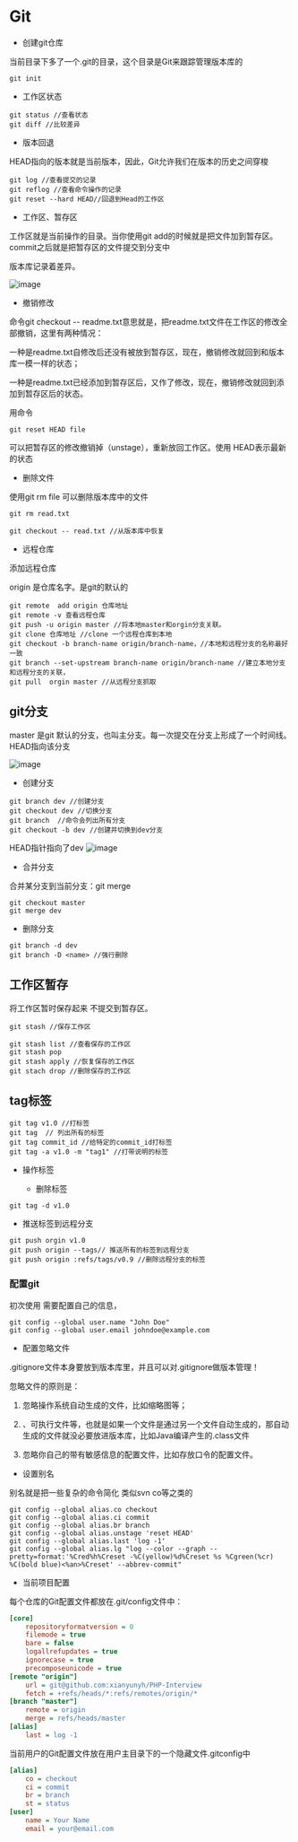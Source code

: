 # Git

- 创建git仓库

当前目录下多了一个.git的目录，这个目录是Git来跟踪管理版本库的

```
git init  
```

- 工作区状态

```
git status //查看状态
git diff //比较差异
```

- 版本回退

HEAD指向的版本就是当前版本，因此，Git允许我们在版本的历史之间穿梭
```
git log //查看提交的记录
git reflog //查看命令操作的记录
git reset --hard HEAD//回退到Head的工作区
```

- 工作区、暂存区

工作区就是当前操作的目录。当你使用git add的时候就是把文件加到暂存区。commit之后就是把暂存区的文件提交到分支中

版本库记录着差异。

![image](https://www.liaoxuefeng.com/files/attachments/001384907720458e56751df1c474485b697575073c40ae9000/0)

- 撤销修改

命令git checkout -- readme.txt意思就是，把readme.txt文件在工作区的修改全部撤销，这里有两种情况：

一种是readme.txt自修改后还没有被放到暂存区，现在，撤销修改就回到和版本库一模一样的状态；

一种是readme.txt已经添加到暂存区后，又作了修改，现在，撤销修改就回到添加到暂存区后的状态。

用命令

```
git reset HEAD file
```
可以把暂存区的修改撤销掉（unstage），重新放回工作区。使用 HEAD表示最新的状态

- 删除文件


使用git rm file 可以删除版本库中的文件

```
git rm read.txt

git checkout -- read.txt //从版本库中恢复

```

- 远程仓库

添加远程仓库

origin 是仓库名字。是git的默认的 
```
git remote  add origin 仓库地址
git remote -v 查看远程仓库
git push -u origin master //将本地master和orgin分支关联。
git clone 仓库地址 //clone 一个远程仓库到本地
git checkout -b branch-name origin/branch-name，//本地和远程分支的名称最好一致
git branch --set-upstream branch-name origin/branch-name //建立本地分支和远程分支的关联，
git pull  orgin master //从远程分支抓取
```

## git分支

master 是git 默认的分支，也叫主分支。每一次提交在分支上形成了一个时间线。HEAD指向该分支

![image](https://www.liaoxuefeng.com/files/attachments/001384908811773187a597e2d844eefb11f5cf5d56135ca000/0)

- 创建分支

```
git branch dev //创建分支
git checkout dev //切换分支
git branch  //命令会列出所有分支
git checkout -b dev //创建并切换到dev分支
```
HEAD指针指向了dev
![image](https://www.liaoxuefeng.com/files/attachments/00138490883510324231a837e5d4aee844d3e4692ba50f5000/0)

- 合并分支

合并某分支到当前分支：git merge <name>
```
git checkout master 
git merge dev
```

- 删除分支

```
git branch -d dev
git branch -D <name> //强行删除

```

## 工作区暂存

将工作区暂时保存起来 不提交到暂存区。

```
git stash //保存工作区

git stash list //查看保存的工作区
git stash pop
git stash apply //恢复保存的工作区
git stach drop //删除保存的工作区
```

## tag标签

```
git tag v1.0 //打标签
git tag  // 列出所有的标签
git tag commit_id //给特定的commit_id打标签
git tag -a v1.0 -m "tag1" //打带说明的标签
```

- 操作标签

  - 删除标签

```
git tag -d v1.0
```
- 推送标签到远程分支

```
git push orgin v1.0
git push origin --tags// 推送所有的标签到远程分支
git push origin :refs/tags/v0.9 //删除远程分支的标签
```
### 配置git

初次使用 需要配置自己的信息，

```
git config --global user.name "John Doe"
git config --global user.email johndoe@example.com
```


- 配置忽略文件

.gitignore文件本身要放到版本库里，并且可以对.gitignore做版本管理！

忽略文件的原则是：

1. 忽略操作系统自动生成的文件，比如缩略图等；
2. 、可执行文件等，也就是如果一个文件是通过另一个文件自动生成的，那自动生成的文件就没必要放进版本库，比如Java编译产生的.class文件

3. 忽略你自己的带有敏感信息的配置文件，比如存放口令的配置文件。


- 设置别名 

别名就是把一些复杂的命令简化 类似svn co等之类的

```shell
git config --global alias.co checkout
git config --global alias.ci commit
git config --global alias.br branch
git config --global alias.unstage 'reset HEAD'
git config --global alias.last 'log -1'
git config --global alias.lg "log --color --graph --pretty=format:'%Cred%h%Creset -%C(yellow)%d%Creset %s %Cgreen(%cr) %C(bold blue)<%an>%Creset' --abbrev-commit"
```

- 当前项目配置

每个仓库的Git配置文件都放在.git/config文件中：

```ini
[core]
    repositoryformatversion = 0
    filemode = true
    bare = false
    logallrefupdates = true
    ignorecase = true
    precomposeunicode = true
[remote "origin"]
    url = git@github.com:xianyunyh/PHP-Interview
    fetch = +refs/heads/*:refs/remotes/origin/*
[branch "master"]
    remote = origin
    merge = refs/heads/master
[alias]
    last = log -1
```

当前用户的Git配置文件放在用户主目录下的一个隐藏文件.gitconfig中

```ini
[alias]
    co = checkout
    ci = commit
    br = branch
    st = status
[user]
    name = Your Name
    email = your@email.com
```

